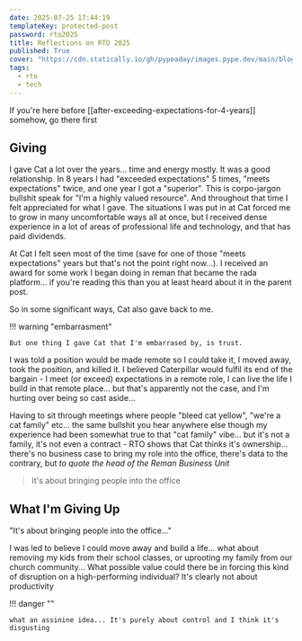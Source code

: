 ```yaml
---
date: 2025-07-25 17:44:19
templateKey: protected-post
password: rto2025
title: Reflections on RTO 2025
published: True
cover: "https://cdn.statically.io/gh/pypeaday/images.pype.dev/main/blog-media/20250723110145_ed5badbd.png"
tags:
  - rto
  - tech
---
```


If you're here before [[after-exceeding-expectations-for-4-years]] somehow, go there first

## Giving

I gave Cat a lot over the years... time and energy mostly. It was a good
relationship. In 8 years I had "exceeded expectations" 5 times, "meets
expectations" twice, and one year I got a "superior". This is corpo-jargon
bullshit speak for "I'm a highly valued resource". And throughout that time I
felt appreciated for what I gave. The situations I was put in at Cat forced me
to grow in many uncomfortable ways all at once, but I received dense experience
in a lot of areas of professional life and technology, and that has paid
dividends.

At Cat I felt seen most of the time (save for one of those "meets
expectations" years but that's not the point right now...). I received an award
for some work I began doing in reman that became the rada platform... if you're
reading this than you at least heard about it in the parent post.

So in some significant ways, Cat also gave back to me.

!!! warning "embarrasment"

    But one thing I gave Cat that I'm embarrased by, is trust.

I was told a position would be made remote so I could take it, I moved away, took the
position, and killed it. I believed Caterpillar would fulfil its end of the
bargain - I meet (or exceed) expectations in a remote role, I can live the life
I build in that remote place... but that's apparently not the case, and I'm hurting over
being so cast aside...

Having to sit through meetings where people "bleed cat
yellow", "we're a cat family" etc... the same bullshit you hear anywhere else
though my experience had been somewhat true to that "cat family" vibe... but
it's not a family, it's not even a contract - RTO shows that Cat thinks it's
ownership... there's no business case to bring my role into the office, there's
data to the contrary, but _to quote the head of the Reman Business Unit_

> It's about bringing people into the office

## What I'm Giving Up

"It's about bringing people into the office..."

I was led to believe I could move away and build a life... what about removing
my kids from their school classes, or uprooting my family from our church
community... What possible value could there be in forcing this kind of
disruption on a high-performing individual? It's clearly not about productivity

!!! danger ""

    what an assinine idea... It's purely about control and I think it's disgusting
